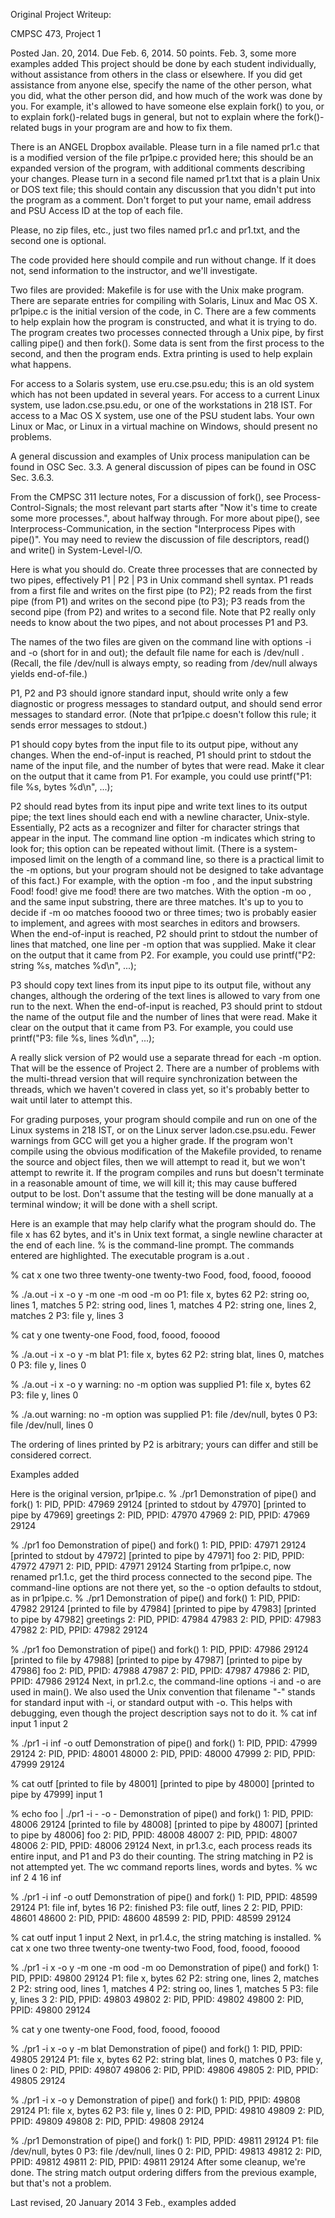 Original Project Writeup:

CMPSC 473, Project 1

Posted Jan. 20, 2014.  Due Feb. 6, 2014.  50 points.
Feb. 3, some more examples added
This project should be done by each student individually, without assistance from others in the class or elsewhere.  If you did get assistance from anyone else, specify the name of the other person, what you did, what the other person did, and how much of the work was done by you.  For example, it's allowed to have someone else explain fork() to you, or to explain fork()-related bugs in general, but not to explain where the fork()-related bugs in your program are and how to fix them.

There is an ANGEL Dropbox available.  Please turn in a file named pr1.c that is a modified version of the file pr1pipe.c provided here; this should be an expanded version of the program, with additional comments describing your changes.  Please turn in a second file named pr1.txt that is a plain Unix or DOS text file; this should contain any discussion that you didn't put into the program as a comment.  Don't forget to put your name, email address and PSU Access ID at the top of each file.

Please, no zip files, etc., just two files named pr1.c and pr1.txt, and the second one is optional.


The code provided here should compile and run without change.  If it does not, send information to the instructor, and we'll investigate.

Two files are provided:
Makefile is for use with the Unix make program.  There are separate entries for compiling with Solaris, Linux and Mac OS X.
pr1pipe.c is the initial version of the code, in C.  There are a few comments to help explain how the program is constructed, and what it is trying to do.
The program creates two processes connected through a Unix pipe, by first calling pipe() and then fork().  Some data is sent from the first process to the second, and then the program ends.  Extra printing is used to help explain what happens.

For access to a Solaris system, use eru.cse.psu.edu; this is an old system which has not been updated in several years.  For access to a current Linux system, use ladon.cse.psu.edu, or one of the workstations in 218 IST.  For access to a Mac OS X system, use one of the PSU student labs.  Your own Linux or Mac, or Linux in a virtual machine on Windows, should present no problems.


A general discussion and examples of Unix process manipulation can be found in OSC Sec. 3.3.  A general discussion of pipes can be found in OSC Sec. 3.6.3.

From the CMPSC 311 lecture notes, 
For a discussion of fork(), see Process-Control-Signals; the most relevant part starts after "Now it's time to create some more processes.", about halfway through.
For more about pipe(), see Interprocess-Communication, in the section "Interprocess Pipes with pipe()".
You may need to review the discussion of file descriptors, read() and write() in System-Level-I/O.


Here is what you should do.  Create three processes that are connected by two pipes, effectively P1 | P2 | P3 in Unix command shell syntax.  P1 reads from a first file and writes on the first pipe (to P2); P2 reads from the first pipe (from P1) and writes on the second pipe (to P3); P3 reads from the second pipe (from P2) and writes to a second file.  Note that P2 really only needs to know about the two pipes, and not about processes P1 and P3.

The names of the two files are given on the command line with options -i and -o (short for in and out); the default file name for each is /dev/null .  (Recall, the file /dev/null is always empty, so reading from /dev/null always yields end-of-file.)

P1, P2 and P3 should ignore standard input, should write only a few diagnostic or progress messages to standard output, and should send error messages to standard error.  (Note that pr1pipe.c doesn't follow this rule; it sends error messages to stdout.)

P1 should copy bytes from the input file to its output pipe, without any changes.  When the end-of-input is reached, P1 should print to stdout the name of the input file, and the number of bytes that were read.  Make it clear on the output that it came from P1.  For example, you could use  printf("P1: file %s, bytes %d\n", ...);

P2 should read bytes from its input pipe and write text lines to its output pipe; the text lines should each end with a newline character, Unix-style.  Essentially, P2 acts as a recognizer and filter for character strings that appear in the input.  The command line option -m indicates which string to look for; this option can be repeated without limit.  (There is a system-imposed limit on the length of a command line, so there is a practical limit to the -m options, but your program should not be designed to take advantage of this fact.)  For example, with the option  -m foo , and the input substring  Food! food! give me food!  there are two matches.  With the option  -m oo , and the same input substring, there are three matches.  It's up to you to decide if  -m oo  matches fooood two or three times; two is probably easier to implement, and agrees with most searches in editors and browsers.  When the end-of-input is reached, P2 should print to stdout the number of lines that matched, one line per -m option that was supplied.  Make it clear on the output that it came from P2.  For example, you could use  printf("P2: string %s, matches %d\n", ...);

P3 should copy text lines from its input pipe to its output file, without any changes, although the ordering of the text lines is allowed to vary from one run to the next.  When the end-of-input is reached, P3 should print to stdout the name of the output file and the number of lines that were read.  Make it clear on the output that it came from P3.  For example, you could use  printf("P3: file %s, lines %d\n", ...);


A really slick version of P2 would use a separate thread for each -m option.  That will be the essence of Project 2.  There are a number of problems with the multi-thread version that will require synchronization between the threads, which we haven't covered in class yet, so it's probably better to wait until later to attempt this. 


For grading purposes, your program should compile and run on one of the Linux systems in 218 IST, or on the Linux server ladon.cse.psu.edu.  Fewer warnings from GCC will get you a higher grade.  If the program won't compile using the obvious modification of the Makefile provided, to rename the source and object files, then we will attempt to read it, but we won't attempt to rewrite it.  If the program compiles and runs but doesn't terminate in a reasonable amount of time, we will kill it; this may cause buffered output to be lost.  Don't assume that the testing will be done manually at a terminal window; it will be done with a shell script.


Here is an example that may help clarify what the program should do.  The file x has 62 bytes, and it's in Unix text format, a single newline character at the end of each line.  % is the command-line prompt.  The commands entered are highlighted.  The executable program is a.out .

% cat x
one
two
three
twenty-one
twenty-two
Food, food, foood, fooood

% ./a.out -i x -o y -m one -m ood -m oo
P1: file x, bytes 62
P2: string oo, lines 1, matches 5
P2: string ood, lines 1, matches 4
P2: string one, lines 2, matches 2
P3: file y, lines 3

% cat y
one
twenty-one
Food, food, foood, fooood

% ./a.out -i x -o y -m blat
P1: file x, bytes 62
P2: string blat, lines 0, matches 0
P3: file y, lines 0

% ./a.out -i x -o y
warning: no -m option was supplied
P1: file x, bytes 62
P3: file y, lines 0

% ./a.out
warning: no -m option was supplied
P1: file /dev/null, bytes 0
P3: file /dev/null, lines 0

The ordering of lines printed by P2 is arbitrary; yours can differ and still be considered correct.


Examples added

Here is the original version, pr1pipe.c.
% ./pr1
Demonstration of pipe() and fork()
 1: PID, PPID: 47969 29124
[printed to stdout by 47970] [printed to pipe by 47969] greetings
 2: PID, PPID: 47970 47969
 2: PID, PPID: 47969 29124

% ./pr1 foo
Demonstration of pipe() and fork()
 1: PID, PPID: 47971 29124
[printed to stdout by 47972] [printed to pipe by 47971] foo
 2: PID, PPID: 47972 47971
 2: PID, PPID: 47971 29124
Starting from pr1pipe.c, now renamed pr1.1.c, get the third process connected to the second pipe.  The command-line options are not there yet, so the -o option defaults to stdout, as in pr1pipe.c.
% ./pr1
Demonstration of pipe() and fork()
 1: PID, PPID: 47982 29124
[printed to file by 47984] [printed to pipe by 47983] [printed to pipe by 47982] greetings
 2: PID, PPID: 47984 47983
 2: PID, PPID: 47983 47982
 2: PID, PPID: 47982 29124

% ./pr1 foo
Demonstration of pipe() and fork()
 1: PID, PPID: 47986 29124
[printed to file by 47988] [printed to pipe by 47987] [printed to pipe by 47986] foo
 2: PID, PPID: 47988 47987
 2: PID, PPID: 47987 47986
 2: PID, PPID: 47986 29124
Next, in pr1.2.c, the command-line options -i and -o are used in main().  We also used the Unix convention that filename "-" stands for standard input with -i, or standard output with -o.  This helps with debugging, even though the project description says not to do it.
% cat inf
input 1
input 2

% ./pr1 -i inf -o outf
Demonstration of pipe() and fork()
 1: PID, PPID: 47999 29124
 2: PID, PPID: 48001 48000
 2: PID, PPID: 48000 47999
 2: PID, PPID: 47999 29124

% cat outf
[printed to file by 48001] [printed to pipe by 48000] [printed to pipe by 47999] input 1

% echo foo | ./pr1 -i - -o -
Demonstration of pipe() and fork()
 1: PID, PPID: 48006 29124
[printed to file by 48008] [printed to pipe by 48007] [printed to pipe by 48006] foo
 2: PID, PPID: 48008 48007
 2: PID, PPID: 48007 48006
 2: PID, PPID: 48006 29124
Next, in pr1.3.c, each process reads its entire input, and P1 and P3 do their counting.  The string matching in P2 is not attempted yet.  The wc command reports lines, words and bytes.
% wc inf
       2       4      16 inf

% ./pr1 -i inf -o outf
Demonstration of pipe() and fork()
 1: PID, PPID: 48599 29124
P1: file inf, bytes 16
P2: finished
P3: file outf, lines 2
 2: PID, PPID: 48601 48600
 2: PID, PPID: 48600 48599
 2: PID, PPID: 48599 29124

% cat outf
input 1
input 2
Next, in pr1.4.c, the string matching is installed.
% cat x
one
two
three
twenty-one
twenty-two
Food, food, foood, fooood

% ./pr1 -i x -o y -m one -m ood -m oo
Demonstration of pipe() and fork()
 1: PID, PPID: 49800 29124
P1: file x, bytes 62
P2: string one, lines 2, matches 2
P2: string ood, lines 1, matches 4
P2: string oo, lines 1, matches 5
P3: file y, lines 3
 2: PID, PPID: 49803 49802
 2: PID, PPID: 49802 49800
 2: PID, PPID: 49800 29124

% cat y
one
twenty-one
Food, food, foood, fooood

% ./pr1 -i x -o y -m blat
Demonstration of pipe() and fork()
 1: PID, PPID: 49805 29124
P1: file x, bytes 62
P2: string blat, lines 0, matches 0
P3: file y, lines 0
 2: PID, PPID: 49807 49806
 2: PID, PPID: 49806 49805
 2: PID, PPID: 49805 29124

% ./pr1 -i x -o y 
Demonstration of pipe() and fork()
 1: PID, PPID: 49808 29124
P1: file x, bytes 62
P3: file y, lines 0
 2: PID, PPID: 49810 49809
 2: PID, PPID: 49809 49808
 2: PID, PPID: 49808 29124

% ./pr1 
Demonstration of pipe() and fork()
 1: PID, PPID: 49811 29124
P1: file /dev/null, bytes 0
P3: file /dev/null, lines 0
 2: PID, PPID: 49813 49812
 2: PID, PPID: 49812 49811
 2: PID, PPID: 49811 29124
After some cleanup, we're done.  The string match output ordering differs from the previous example, but that's not a problem.


Last revised, 20 January 2014
3 Feb., examples added